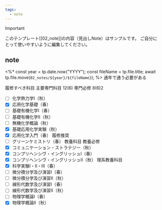 ```yaml
---
tags:
  - note
---
```

> [!IMPORTANT]
> このテンプレート[[02_note]]の内容（見出しNote）はサンプルです。
> ご自分にとって使いやすいように編集してください。

## note
<%*
const year = tp.date.now("YYYY");
const fileName = tp.file.title;
await tp.file.move(`02_notes/${year}/${fileName}`);
%>
通年で通う必要がある

履修すべき科目
主要専門科目 12(6)
専門必修 8(6)2
- [ ] 化学熱力学Ⅰ（秋）
- [x] 応用化学基礎（春）
- [ ] 基礎有機化学Ⅰ（春）
- [ ] 基礎有機化学Ⅱ（秋）
- [ ] 無機化学概論（秋）
- [x] 基礎応用化学実験（秋）
- [x] 応用化学入門（春）
履修推奨
- [ ] グリーンケミストリ（春）
教養科目
教養必修
- [x] コミュニケーション・ストラテジー（秋）
- [x] コンプリヘンシヴ・イングリッシュⅠ（春）
- [x] コンプリヘンシヴ・イングリッシュⅡ（秋）
理系教養科目
- [x] 科学実験Ⅰ・Ⅱ・Ⅲ（春）
- [ ] 微分積分学及び演習Ⅰ（春）
- [ ] 微分積分学及び演習Ⅱ（秋）
- [ ] 線形代数学及び演習Ⅰ（春）
- [ ] 線形代数学及び演習Ⅱ（秋）
- [ ] 物理学概論Ⅰ（春）
- [x] 物理学概論Ⅱ（秋）